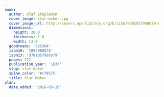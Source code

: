 ```yaml
---
book:
  author: Olaf Stapledon
  cover_image: star-maker.jpg
  cover_image_url: http://covers.openlibrary.org/b/isbn/9781857988079-L.jpg
  dimensions:
    height: 20.0
    thickness: 2.0
    width: 13.0
  goodreads: '525304'
  isbn10: '1857988078'
  isbn13: '9781857988079'
  pages: 272
  publication_year: '1937'
  slug: star-maker
  spine_color: '#c79575'
  title: Star Maker
plan:
  date_added: '2018-08-28'
---
```

